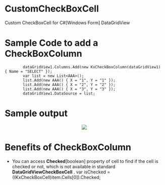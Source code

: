 # CustomCheckBoxCell
Custom CheckBoxCell for C#[Windows Form] DataGridView

# Sample Code to add a CheckBoxColumn

            dataGridView1.Columns.Add(new KxCheckBoxColumn(dataGridView1) { Name = "SELECT" });
            var list = new List<AAA>();
            list.Add(new AAA() { X = "1", Y = "1" });
            list.Add(new AAA() { X = "2", Y = "2" });
            list.Add(new AAA() { X = "3", Y = "3" });
            dataGridView1.DataSource = list;
# Sample output

<p align="center">
  <img src="https://raw.githubusercontent.com/mataprasad/CustomCheckBoxCell/master/Kx.KxCheckBoxCell.Demo/demo.png" />
</p>      

# Benefits of CheckBoxColumn

<ul>
    <li> You can access <b>Checked</b>[boolean] property of cell to find if the cell is checked or not, which is not available in standard <b>DataGridViewCheckBoxCell</b> . 
    var isChecked = ((KxCheckBoxCell)item.Cells[0]).Checked;
</ul> 